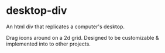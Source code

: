 # desktop-div
An html div that replicates a computer's desktop.

Drag icons around on a 2d grid.
Designed to be customizable & implemented into to other projects.
